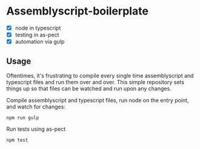 # Assemblyscript-boilerplate
- [x] node in typescript
- [x] testing in as-pect
- [x] automation via gulp

## Usage
Oftentimes, it's frustrating to compile every single time assemblyscript and typescript files and run them over and over. This simple repository sets things up so that files can be watched and run upon any changes.

Compile assemblyscript and typescript files, run node on the entry point, and watch for changes:

```
npm run gulp
```

Run tests using as-pect

```
npm test
```
